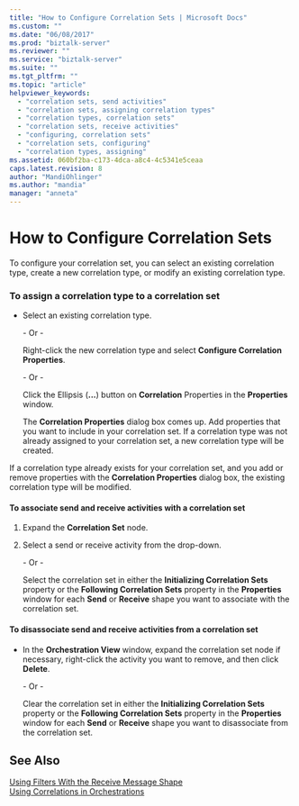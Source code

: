 ```yaml
---
title: "How to Configure Correlation Sets | Microsoft Docs"
ms.custom: ""
ms.date: "06/08/2017"
ms.prod: "biztalk-server"
ms.reviewer: ""
ms.service: "biztalk-server"
ms.suite: ""
ms.tgt_pltfrm: ""
ms.topic: "article"
helpviewer_keywords: 
  - "correlation sets, send activities"
  - "correlation sets, assigning correlation types"
  - "correlation types, correlation sets"
  - "correlation sets, receive activities"
  - "configuring, correlation sets"
  - "correlation sets, configuring"
  - "correlation types, assigning"
ms.assetid: 060bf2ba-c173-4dca-a8c4-4c5341e5ceaa
caps.latest.revision: 8
author: "MandiOhlinger"
ms.author: "mandia"
manager: "anneta"
---
```

# How to Configure Correlation Sets
To configure your correlation set, you can select an existing correlation type, create a new correlation type, or modify an existing correlation type.  
  
### To assign a correlation type to a correlation set  
  
-   Select an existing correlation type.  
  
     \- Or -  
  
     Right-click the new correlation type and select **Configure Correlation Properties**.  
  
     \- Or -  
  
     Click the Ellipsis (**...**) button on **Correlation** Properties in the **Properties** window.  
  
     The **Correlation Properties** dialog box comes up. Add properties that you want to include in your correlation set. If a correlation type was not already assigned to your correlation set, a new correlation type will be created.  
  
 If a correlation type already exists for your correlation set, and you add or remove properties with the **Correlation Properties** dialog box, the existing correlation type will be modified.  
  
#### To associate send and receive activities with a correlation set  
  
1.  Expand the **Correlation Set** node.  
  
2.  Select a send or receive activity from the drop-down.  
  
     \- Or -  
  
     Select the correlation set in either the **Initializing Correlation Sets** property or the **Following Correlation Sets** property in the **Properties** window for each **Send** or **Receive** shape you want to associate with the correlation set.  
  
#### To disassociate send and receive activities from a correlation set  
  
-   In the **Orchestration View** window, expand the correlation set node if necessary, right-click the activity you want to remove, and then click **Delete**.  
  
     \- Or -  
  
     Clear the correlation set in either the **Initializing Correlation Sets** property or the **Following Correlation Sets** property in the **Properties** window for each **Send** or **Receive** shape you want to disassociate from the correlation set.  
  
## See Also  
 [Using Filters With the Receive Message Shape](../core/using-filters-with-the-receive-message-shape.md)   
 [Using Correlations in Orchestrations](../core/using-correlations-in-orchestrations.md)